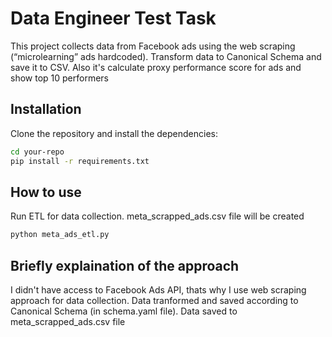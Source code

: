 # Data Engineer Test Task

This project collects data from Facebook ads using the web scraping (“microlearning” ads hardcoded). Transform data to Canonical Schema and save it to CSV. Also it's calculate proxy performance score for ads and show top 10 performers


## Installation

Clone the repository and install the dependencies:

```bash
cd your-repo
pip install -r requirements.txt
```

## How to use

Run ETL for data collection. meta_scrapped_ads.csv file will be created
```bash
python meta_ads_etl.py
```

## Briefly explaination of the approach

I didn't have access to Facebook Ads API, thats why I use web scraping approach for data collection. Data tranformed and saved according to Canonical Schema (in schema.yaml file). Data saved to meta_scrapped_ads.csv file